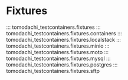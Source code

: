 # Fixtures

::: tomodachi_testcontainers.fixtures
::: tomodachi_testcontainers.fixtures.containers
::: tomodachi_testcontainers.fixtures.localstack
::: tomodachi_testcontainers.fixtures.minio
::: tomodachi_testcontainers.fixtures.moto
::: tomodachi_testcontainers.fixtures.mysql
::: tomodachi_testcontainers.fixtures.postgres
::: tomodachi_testcontainers.fixtures.sftp
